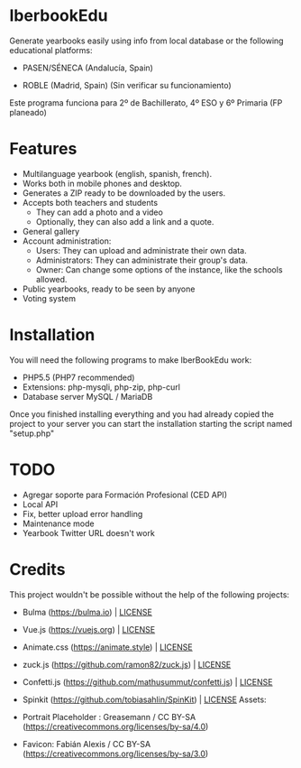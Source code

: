 # IberbookEdu

Generate yearbooks easily using info from local database or the following educational platforms:

* PASEN/SÉNECA (Andalucía, Spain)

* ROBLE (Madrid, Spain) (Sin verificar su funcionamiento)

Este programa funciona para 2º de Bachillerato, 4º ESO y 6º Primaria (FP planeado)

# Features

* Multilanguage yearbook (english, spanish, french).
* Works both in mobile phones and desktop.
* Generates a ZIP ready to be downloaded by the users.
* Accepts both teachers and students
  * They can add a photo and a video
  * Optionally, they can also add a link and a quote.
* General gallery
* Account administration:
  * Users: They can upload and administrate their own data.
  * Administrators: They can administrate their group's data.
  * Owner: Can change some options of the instance, like the schools allowed.
* Public yearbooks, ready to be seen by anyone
* Voting system

# Installation

You will need the following programs to make IberBookEdu work:
* PHP5.5 (PHP7 recommended)
* Extensions: php-mysqli, php-zip, php-curl
* Database server MySQL / MariaDB

Once you finished installing everything and you had already copied the project to your server you can start the installation starting the script named "setup.php"

# TODO

* Agregar soporte para Formación Profesional (CED API)
* Local API
* Fix, better upload error handling
* Maintenance mode
* Yearbook Twitter URL doesn't work

# Credits

This project wouldn't be possible without the help of the following projects:

* Bulma (https://bulma.io) | [LICENSE](https://github.com/jgthms/bulma/blob/master/LICENSE)
* Vue.js (https://vuejs.org) | [LICENSE](https://github.com/vuejs/vuejs.org/blob/master/LICENSE)
* Animate.css (https://animate.style) | [LICENSE](https://github.com/animate-css/animate.css/blob/master/LICENSE)
* zuck.js (https://github.com/ramon82/zuck.js) | [LICENSE](https://github.com/ramon82/zuck.js/blob/master/LICENSE)
* Confetti.js (https://github.com/mathusummut/confetti.js) | [LICENSE](https://github.com/mathusummut/confetti.js/blob/master/LICENSE)
* Spinkit (https://github.com/tobiasahlin/SpinKit) | [LICENSE](https://github.com/tobiasahlin/SpinKit/blob/master/LICENSE)
Assets:

* Portrait Placeholder : Greasemann / CC BY-SA (https://creativecommons.org/licenses/by-sa/4.0)
* Favicon: Fabián Alexis / CC BY-SA (https://creativecommons.org/licenses/by-sa/3.0)
